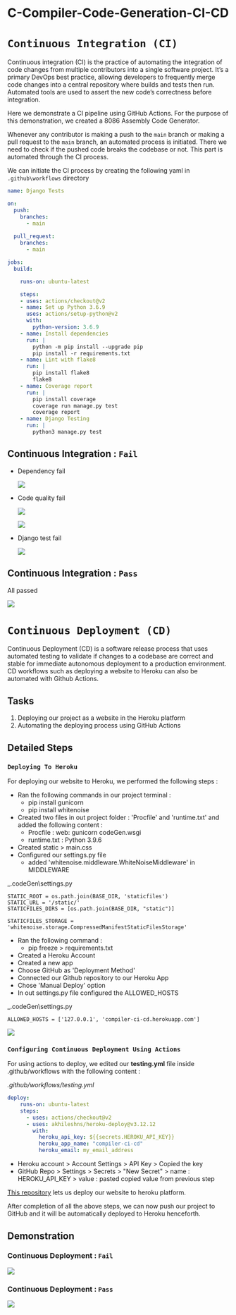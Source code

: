 # C-Compiler-Code-Generation-CI-CD
 
# `Continuous Integration (CI)`

Continuous integration (CI) is the practice of automating the integration of code changes from multiple contributors into a single software project. It’s a primary DevOps best practice, allowing developers to frequently merge code changes into a central repository where builds and tests then run. Automated tools are used to assert the new code’s correctness before integration.

Here we demonstrate a CI pipeline using GitHub Actions. For the purpose of this demonstration, we created a 8086 Assembly Code Generator.

Whenever any contributor is making a push to the `main` branch or making a pull request to the `main` branch, an automated process is initiated. There we need to check if the pushed code breaks the codebase or not. This part is automated through the CI process.

We can initiate the CI process by creating the following yaml in `.github\workflows` directory

```yaml
name: Django Tests

on:
  push:
    branches:
      - main
  
  pull_request:
    branches:
      - main

jobs:
  build:

    runs-on: ubuntu-latest

    steps:
    - uses: actions/checkout@v2
    - name: Set up Python 3.6.9
      uses: actions/setup-python@v2
      with:
        python-version: 3.6.9
    - name: Install dependencies
      run: |
        python -m pip install --upgrade pip
        pip install -r requirements.txt
    - name: Lint with flake8
      run: |
        pip install flake8
        flake8
    - name: Coverage report
      run: |
        pip install coverage
        coverage run manage.py test
        coverage report
    - name: Django Testing
      run: |
        python3 manage.py test
```

## Continuous Integration : `Fail`


- Dependency fail
  
    ![](images/CI_fail_dependencies.png)

- Code quality fail

    ![](images/CI_fail_flake.png)

    ![](images/CI_fail_flake_details.png)

- Django test fail

    ![](images/CI_fail_djangoTest.png)

## Continuous Integration : `Pass`

All passed

![](images/CI_pass.png)


 


# `Continuous Deployment (CD)`
Continuous Deployment (CD) is a software release process that uses automated testing to validate if changes to a codebase are correct and stable for immediate autonomous deployment to a production environment. CD workflows such as deploying a website to Heroku can also be automated with Github Actions.

## Tasks
1. Deploying our project as a website in the Heroku platform
2. Automating the deploying process using GitHub Actions 


## Detailed Steps

### `Deploying To Heroku`
For deploying our website to Heroku, we performed the following steps :
- Ran the following commands in our project terminal :
    - pip install gunicorn
    - pip install whitenoise
- Created two files in out project folder : 'Procfile' and 'runtime.txt' and added the following content :
    - Procfile : web: gunicorn codeGen.wsgi
    - runtime.txt : Python 3.9.6
- Created static > main.css
- Configured our settings.py file
    - added 'whitenoise.middleware.WhiteNoiseMiddleware' in MIDDLEWARE

_.codeGen\settings.py
```
STATIC_ROOT = os.path.join(BASE_DIR, 'staticfiles')
STATIC_URL = '/static/'
STATICFILES_DIRS = [os.path.join(BASE_DIR, "static")]

STATICFILES_STORAGE = 'whitenoise.storage.CompressedManifestStaticFilesStorage'
```

- Ran the following command :
    - pip freeze > requirements.txt
- Created a Heroku Account
- Created a new app
- Choose GitHub as 'Deployment Method'
- Connected our Github repository to our Heroku App
- Chose 'Manual Deploy' option
- In out settings.py file configured the ALLOWED_HOSTS

_.codeGen\settings.py
```
ALLOWED_HOSTS = ['127.0.0.1', 'compiler-ci-cd.herokuapp.com']
```
![](https://ibb.co/yPn3BYw)


### `Configuring Continuous Deployment Using Actions`
For using actions to deploy, we edited our **testing.yml** file inside .github/workflows with the following content :

_.github/workflows/testing.yml_
```yaml
deploy:
    runs-on: ubuntu-latest
    steps:
      - uses: actions/checkout@v2
      - uses: akhileshns/heroku-deploy@v3.12.12
        with:
          heroku_api_key: ${{secrets.HEROKU_API_KEY}}
          heroku_app_name: "compiler-ci-cd"
          heroku_email: my_email_address
```
- Heroku account > Account Settings >  API Key > Copied the key
- GitHub Repo > Settings > Secrets > "New Secret" > name : HEROKU_API_KEY > value : pasted copied value from previous step

[This repository](https://github.com/AkhileshNS/heroku-deploy/) lets us deploy our website to heroku platform.

After completion of all the above steps, we can now push our project to GitHub and it will be automatically deployed to Heroku henceforth.


## Demonstration

### Continuous Deployment : `Fail`

![](images/CD_fail.png)


### Continuous Deployment : `Pass`
![](images/CD_pass.png)


